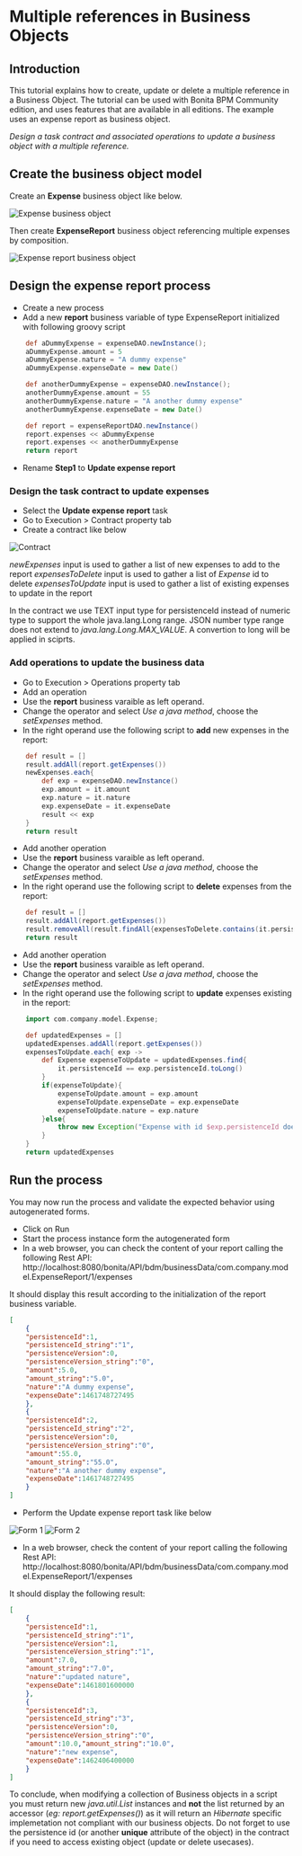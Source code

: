 # Multiple references in Business Objects

## Introduction


This tutorial explains how to create, update or delete a multiple reference in a Business Object. The tutorial can be used with Bonita BPM Community edition, and uses features that are available in all editions. The example uses an expense report as business object.


_Design a task contract and associated operations to update a business object with a multiple reference._

## Create the business object model

Create an **Expense** business object like below.

![Expense business object](images/bdm-tuto/bdm-expense.png)<!--{.img-responsive}-->

Then create **ExpenseReport** business object referencing multiple expenses by composition.

![Expense report business object](images/bdm-tuto/bdm-expense-report.png "Expense report business object")<!--{.img-responsive}-->

## Design the expense report process

* Create a new  process
* Add a new **report** business variable of type ExpenseReport initialized with following groovy script

```groovy
	def aDummyExpense = expenseDAO.newInstance();
	aDummyExpense.amount = 5
	aDummyExpense.nature = "A dummy expense"
	aDummyExpense.expenseDate = new Date()

	def anotherDummyExpense = expenseDAO.newInstance();
	anotherDummyExpense.amount = 55
	anotherDummyExpense.nature = "A another dummy expense"
	anotherDummyExpense.expenseDate = new Date()

	def report = expenseReportDAO.newInstance()
	report.expenses << aDummyExpense
	report.expenses << anotherDummyExpense
	return report
```
* Rename **Step1** to **Update expense report**

### Design the task contract to update expenses

* Select the **Update expense report** task
* Go to Execution > Contract property tab
* Create a contract like below

![Contract](images/bdm-tuto/contract.png "Contract")<!--{.img-responsive}-->

 _newExpenses_ input is used to gather a list of new expenses to add to the report
 _expensesToDelete_ input is used to gather a list of *Expense* id to delete
 _expensesToUpdate_ input is used to gather a list of existing expenses to update in the report

In the contract we use TEXT input type for persistenceId instead of numeric type to support the whole java.lang.Long range.
JSON number type range does not extend to _java.lang.Long.MAX_VALUE_. A convertion to long will be applied in sciprts.

### Add operations to update the business data

* Go to Execution > Operations property tab
* Add an operation
* Use the **report** business varaible as left operand.
* Change the operator and select _Use a java  method_, choose the _setExpenses_ method.
* In the right operand use the following script to **add** new expenses in the report:
 
```groovy
	def result = []
	result.addAll(report.getExpenses())
	newExpenses.each{
		def exp = expenseDAO.newInstance()
		exp.amount = it.amount
		exp.nature = it.nature
		exp.expenseDate = it.expenseDate
		result << exp
	}
	return result
```
* Add another operation
* Use the **report** business varaible as left operand.
* Change the operator and select _Use a java  method_, choose the _setExpenses_ method.
* In the right operand use the following script to **delete** expenses from the report:

```groovy
	def result = []
	result.addAll(report.getExpenses())
	result.removeAll(result.findAll{expensesToDelete.contains(it.persistenceId.toString())})
	return result
```
* Add another operation
* Use the **report** business varaible as left operand.
* Change the operator and select _Use a java  method_, choose the _setExpenses_ method.
* In the right operand use the following script to **update** expenses existing in the report:

```groovy
	import com.company.model.Expense;

	def updatedExpenses = []
	updatedExpenses.addAll(report.getExpenses())
	expensesToUpdate.each{ exp ->
		def Expense expenseToUpdate = updatedExpenses.find{
			it.persistenceId == exp.persistenceId.toLong()
		}
		if(expenseToUpdate){
			expenseToUpdate.amount = exp.amount
			expenseToUpdate.expenseDate = exp.expenseDate
			expenseToUpdate.nature = exp.nature
		}else{
			throw new Exception("Expense with id $exp.persistenceId does not exists.")
		}
	}
	return updatedExpenses
```
## Run the process
You may now run the process and validate the expected behavior using autogenerated forms.

* Click on Run
* Start the process instance form the autogenerated form
* In a web browser, you can check the content of your report calling the following Rest API:
http://localhost:8080/bonita/API/bdm/businessData/com.company.model.ExpenseReport/1/expenses

It should display this result according to the initialization of the report business variable.
```json
[
	{
	"persistenceId":1,
	"persistenceId_string":"1",
	"persistenceVersion":0,
	"persistenceVersion_string":"0",
	"amount":5.0,
	"amount_string":"5.0",
	"nature":"A dummy expense",
	"expenseDate":1461748727495
	},
	{
	"persistenceId":2,
	"persistenceId_string":"2",
	"persistenceVersion":0,
	"persistenceVersion_string":"0",
	"amount":55.0,
	"amount_string":"55.0",
	"nature":"A another dummy expense",
	"expenseDate":1461748727495
	}
]
```

* Perform the Update expense report task like below

![Form 1](images/bdm-tuto/form1.png)<!--{.img-responsive}-->
![Form 2](images/bdm-tuto/form-2.png)<!--{.img-responsive}-->

* In a web browser, check the content of your report calling the following Rest API: 
http://localhost:8080/bonita/API/bdm/businessData/com.company.model.ExpenseReport/1/expenses

It should display the following result:
```json
[
	{
	"persistenceId":1,
	"persistenceId_string":"1",
	"persistenceVersion":1,
	"persistenceVersion_string":"1",
	"amount":7.0,
	"amount_string":"7.0",
	"nature":"updated nature",
	"expenseDate":1461801600000
	},
	{
	"persistenceId":3,
	"persistenceId_string":"3",
	"persistenceVersion":0,
	"persistenceVersion_string":"0",
	"amount":10.0,"amount_string":"10.0",
	"nature":"new expense",
	"expenseDate":1462406400000
	}
]
```

To conclude, when modifying a collection of Business objects in a script you must return new _java.util.List_ instances and **not** the list returned by an accessor (_eg: report.getExpenses()_) as it will return an _Hibernate_ specific implemetation not compliant with our business objects.
Do not forget to use the persistence id (or another **unique** attribute of the object) in the contract if you need to access existing object (update or delete usecases).

